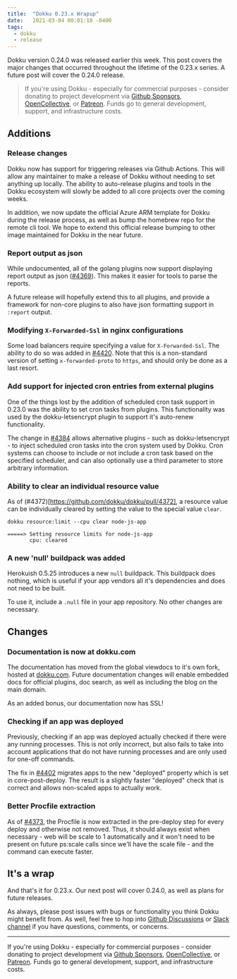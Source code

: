 ```yaml
---
title:  "Dokku 0.23.x Wrapup"
date:   2021-03-04 00:01:10 -0400
tags:
  - dokku
  - release
---
```


Dokku version 0.24.0 was released earlier this week. This post covers the major changes that occurred throughout the lifetime of the 0.23.x series. A future post will cover the 0.24.0 release.

> If you're using Dokku - especially for commercial purposes - consider donating to project development via [Github Sponsors](https://github.com/sponsors/dokku), [OpenCollective](https://opencollective.com/dokku), or [Patreon](https://www.patreon.com/dokku). Funds go to general development, support, and infrastructure costs.

## Additions

### Release changes

Dokku now has support for triggering releases via Github Actions. This will allow any maintainer to make a release of Dokku without needing to set anything up locally. The ability to auto-release plugins and tools in the Dokku ecosystem will slowly be added to all core projects over the coming weeks.

In addition, we now update the official Azure ARM template for Dokku during the release process, as well as bump the homebrew repo for the remote cli tool. We hope to extend this official release bumping to other image maintained for Dokku in the near future.

### Report output as json

While undocumented, all of the golang plugins now support displaying report output as json ([#4369](https://github.com/dokku/dokku/pull/4369)). This makes it easier for tools to parse the reports.

A future release will hopefully extend this to all plugins, and provide a framework for non-core plugins to also have json formatting support in `:report` output.

### Modifying `X-Forwarded-Ssl` in nginx configurations

Some load balancers require specifying a value for `X-Forwarded-Ssl`. The ability to do so was added in [#4420](https://github.com/dokku/dokku/pull/4420). Note that this is a non-standard version of setting `x-forwarded-proto` to `https`, and should only be done as a last resort.

### Add support for injected cron entries from external plugins

One of the things lost by the addition of scheduled cron task support in 0.23.0 was the ability to set cron tasks from plugins. This functionality was used by the dokku-letsencrypt plugin to support it's auto-renew functionality.

The change in [#4384](https://github.com/dokku/dokku/pull/4384) allows alternative plugins - such as dokku-letsencrypt - to inject scheduled cron tasks into the cron system used by Dokku. Cron systems can choose to include or not include a cron task based on the specified scheduler, and can also optionally use a third parameter to store arbitrary information.

### Ability to clear an individual resource value

As of (#4372)[https://github.com/dokku/dokku/pull/4372], a resource value can be individually cleared by setting the value to the special value `clear`.

```shell
dokku resource:limit --cpu clear node-js-app
```

```
=====> Setting resource limits for node-js-app
       cpu: cleared
```

### A new 'null' buildpack was added

Herokuish 0.5.25 introduces a new `null` buildpack. This buildpack does nothing, which is useful if your app vendors all it's dependencies and does not need to be built.

To use it, include a `.null` file in your app repository. No other changes are necessary.

## Changes

### Documentation is now at dokku.com

The documentation has moved from the global viewdocs to it's own fork, hosted at [dokku.com](https://dokku.com). Future documentation changes will enable embedded docs for official plugins, doc search, as well as including the blog on the main domain.

As an added bonus, our documentation now has SSL!

### Checking if an app was deployed

Previously, checking if an app was deployed actually checked if there were any running processes. This is not only incorrect, but also fails to take into account applications that do not have running processes and are only used for one-off commands.

The fix in [#4402](https://github.com/dokku/dokku/pull/4402) migrates apps to the new "deployed" property which is set in core-post-deploy. The result is a slightly faster "deployed" check that is correct and allows non-scaled apps to actually work.

### Better Procfile extraction

As of [#4373](https://github.com/dokku/dokku/pull/4373), the Procfile is now extracted in the pre-deploy step for every deploy and otherwise not removed. Thus, it should always exist when necessary - web will be scale to 1 automatically and it won't need to be present on future ps:scale calls since we'll have the scale file - and the command can execute faster.

## It's a wrap

And that's it for 0.23.x. Our next post will cover 0.24.0, as well as plans for future releases.

As always, please post issues with bugs or functionality you think Dokku might benefit from. As well, feel free to hop into [Github Discussions](https://github.com/dokku/dokku/discussions) or [Slack channel](https://glider-slackin.herokuapp.com/) if you have questions, comments, or concerns.


---

If you're using Dokku - especially for commercial purposes - consider donating to project development via [Github Sponsors](https://github.com/sponsors/dokku), [OpenCollective](https://opencollective.com/dokku), or [Patreon](https://www.patreon.com/dokku). Funds go to general development, support, and infrastructure costs.
